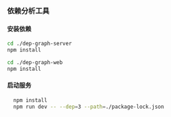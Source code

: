 ### 依赖分析工具

#### 安装依赖

```bash
cd ./dep-graph-server
npm install
````

```bash
cd ./dep-graph-web
npm install
````

#### 启动服务
```bash
  npm install
  npm run dev -- --dep=3 --path=./package-lock.json
```